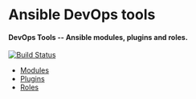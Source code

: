 # Ansible DevOps tools

#### DevOps Tools -- Ansible modules, plugins and roles.

[![Build Status](https://travis-ci.org/pjodouin/ansible-repo.svg)](https://travis-ci.org/pjodouin/ansible-repo)

- [Modules](https://github.com/pjodouin/ansible-repo/tree/master/library)
- [Plugins](https://github.com/pjodouin/ansible-repo/tree/master/plugins)
- [Roles](https://github.com/pjodouin/ansible-repo/tree/master/roles)